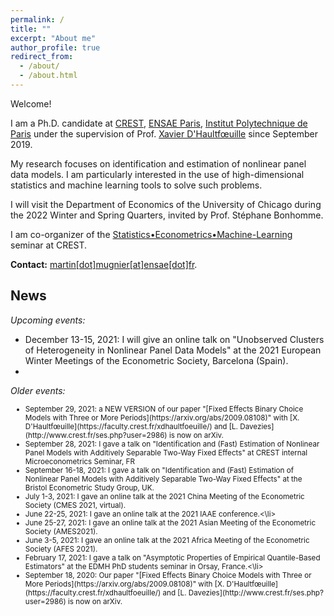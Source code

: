 ```yaml
---
permalink: /
title: ""
excerpt: "About me"
author_profile: true
redirect_from: 
  - /about/
  - /about.html
---
```


Welcome!

I am a Ph.D. candidate at [CREST](http://crest.science/), [ENSAE Paris](https://www.ensae.fr/), [Institut Polytechnique de Paris](https://www.ip-paris.fr/) under the supervision of Prof. [Xavier D'Haultfœuille](https://faculty.crest.fr/xdhaultfoeuille/) since September 2019. 

My research focuses on identification and estimation of nonlinear panel data models. I am particularly interested in the use of high-dimensional statistics and machine learning tools to solve such problems.

I will visit the Department of Economics of the University of Chicago during the 2022 Winter and Spring Quarters, invited by Prof. Stéphane Bonhomme. 

I am co-organizer of the [Statistics•Econometrics•Machine-Learning](https://statecoml.github.io/) seminar at CREST.

**Contact:** [martin[dot]mugnier[at]ensae[dot]fr](mailto:martin.mugnier@ensae.fr).

## News

*Upcoming events:*
- December 13-15, 2021: I will give an online talk on "Unobserved Clusters of Heterogeneity in Nonlinear Panel Data Models" at the 2021 European Winter Meetings of the Econometric Society, Barcelona (Spain). 
- 
*Older events:*
<p>
  <small>
    <ul>
      <li>September 29, 2021: a NEW VERSION of our paper "[Fixed Effects Binary Choice Models with Three or More Periods](https://arxiv.org/abs/2009.08108)" with [X. D'Haultfœuille](https://faculty.crest.fr/xdhaultfoeuille/) and [L. Davezies](http://www.crest.fr/ses.php?user=2986) is now on arXiv.</li>
      <li>September 28, 2021: I gave a talk on "Identification and (Fast) Estimation of Nonlinear Panel Models with Additively Separable Two-Way Fixed Effects" at CREST internal Microeconometrics Seminar, FR</li>
      <li>September 16-18, 2021: I gave a talk on "Identification and (Fast) Estimation of Nonlinear Panel Models with Additively Separable Two-Way Fixed Effects" at the Bristol Econometric Study Group, UK.</li>
      <li>July 1-3, 2021: I gave an online talk at the 2021 China Meeting of the Econometric Society (CMES 2021, virtual).</li>
      <li>June 22-25, 2021: I gave an online talk at the 2021 IAAE conference.<\li>
      <li>June 25-27, 2021: I gave an online talk at the 2021 Asian Meeting of the Econometric Society (AMES2021).</li>
      <li>June 3-5, 2021: I gave an online talk at the 2021 Africa Meeting of the Econometric Society (AFES 2021).</li>
      <li>February 17, 2021: I gave a talk on "Asymptotic  Properties  of  Empirical  Quantile-Based Estimators" at the EDMH PhD students seminar in Orsay, France.<\li>
      <li>September 18, 2020: Our paper "[Fixed Effects Binary Choice Models with Three or More Periods](https://arxiv.org/abs/2009.08108)" with [X. D'Haultfœuille](https://faculty.crest.fr/xdhaultfoeuille/) and [L. Davezies](http://www.crest.fr/ses.php?user=2986) is now on arXiv.</li>
    </ul>
  </small>
</p>

